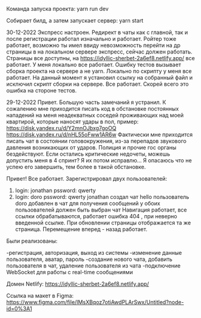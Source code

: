 Команда запуска проекта:
yarn run dev

Cобирает билд, а затем запускает сервер:
yarn start

30-12-2022
Экспресс настроен.
Редирект в чаты как с главной, так и после регистрации работал изначально и работает.
Ройтер тоже работает, возможно ты имел ввиду невозможность перейти на др страницы в на локальном сервере экспресс,
сейчас должен работать.
Страницы все доступны, на https://idyllic-sherbet-2a6ef8.netlify.app/ все работает.
У меня локально все работает.
Ошибку тестов вызывает сборка проекта на сервере а не yarn. Локально по скрипту у меня все работает.
На данный момент я установил ссылку на собранный файл и исключил скрипт сборки на сервере.
Все работает. Скорей всего это ошибка на стороне тестов.

29-12-2022
Привет. Большую часть замечаний я устранил.
К сожалению мне приходится писать код в обстановке
постоянных нападений на меня неадекватных соседей проживающих
над моей квартирой, которые наносят удары в пол, пример: 
https://disk.yandex.ru/d/Y2mnOJbxg7goOQ
https://disk.yandex.ru/d/nHL55oFww1AR6w
Фактически мне приходится писать чат в состоянии головокружения, из-за перепадов звукового давления возникающих от ударов.
Полиция и прочие гос органы бездействуют. Если остались критические недочеты, можешь допустить меня в 4 спринт?
Я их потом исправлю...
Я опасаюсь что не успею его завершить, тем более в такой обстановке.

Привет! Все работает.
Зарегистрировал двух пользователей:
1) login: jonathan pssword: qwerty
2) login: doro pssword: qwerty
jonathan создал чат hello
пользователь doro добавлен в чат
для получения сообщений у обоих пользователей должен быть выбран чат
Навигация работает, все ссылки обрабатываются, работает ошибка 404 ,
при неверно введенной ссылке. При обновлении страницы отображается та же страница.
Перемещение вперед - назад работает.

Были реализованы:

-регистрация, авторизация, выход из системы
-изменение данные пользователя, аватар, пароль
-создание нового чата, добавить пользователя в чат, удаление пользователя из чата
-подключение WebSocket для работы с real-time сообщениями

Домен Netlify:
https://idyllic-sherbet-2a6ef8.netlify.app/

Ссылка на макет в Figma:
https://www.figma.com/file/IMsXBqoz7otiAwdPLArSwx/Untitled?node-id=0%3A1
